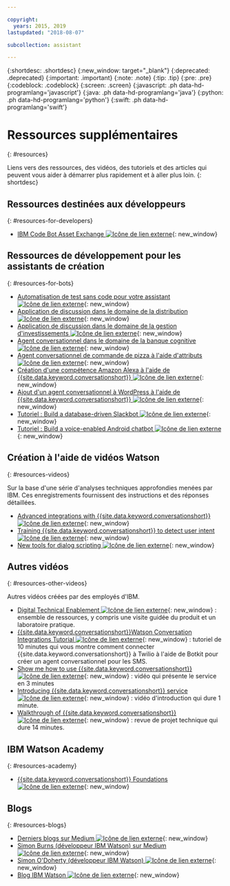 ```yaml
---

copyright:
  years: 2015, 2019
lastupdated: "2018-08-07"

subcollection: assistant

---
```


{:shortdesc: .shortdesc}
{:new_window: target="_blank"}
{:deprecated: .deprecated}
{:important: .important}
{:note: .note}
{:tip: .tip}
{:pre: .pre}
{:codeblock: .codeblock}
{:screen: .screen}
{:javascript: .ph data-hd-programlang='javascript'}
{:java: .ph data-hd-programlang='java'}
{:python: .ph data-hd-programlang='python'}
{:swift: .ph data-hd-programlang='swift'}

# Ressources supplémentaires
{: #resources}

Liens vers des ressources, des vidéos, des tutoriels et des articles qui peuvent vous aider à démarrer plus rapidement et à aller plus loin.
{: shortdesc}

## Ressources destinées aux développeurs
{: #resources-for-developers}

- [IBM Code Bot Asset Exchange ![Icône de lien externe](../../icons/launch-glyph.svg "Icône de lien externe")](https://developer.ibm.com/code/exchanges/bots/){: new_window}

## Ressources de développement pour les assistants de création
{: #resources-for-bots}

- [Automatisation de test sans code pour votre assistant ![Icône de lien externe](../../icons/launch-glyph.svg "Icône de lien externe")](https://chatbotsmagazine.com/10-minutes-codeless-test-automation-for-ibm-watson-chatbots-d71eac9626d7){: new_window}
- [Application de discussion dans le domaine de la distribution ![Icône de lien externe](../../icons/launch-glyph.svg "Icône de lien externe")](https://developer.ibm.com/code/journey/create-cognitive-retail-chatbot/){: new_window}
- [Application de discussion dans le domaine de la gestion d'investissements ![Icône de lien externe](../../icons/launch-glyph.svg "Icône de lien externe")](https://developer.ibm.com/code/journey/create-an-investment-management-chatbot/){: new_window}
- [Agent conversationnel dans le domaine de la banque cognitive ![Icône de lien externe](../../icons/launch-glyph.svg "Icône de lien externe")](https://developer.ibm.com/code/journey/create-cognitive-banking-chatbot/){: new_window}
- [Agent conversationnel de commande de pizza à l'aide d'attributs![Icône de lien externe](../../icons/launch-glyph.svg "Icône de lien externe")](https://developer.ibm.com/code/journey/assemble-a-pizza-ordering-chatbot-dialog/){: new_window}
- [Création d'une compétence Amazon Alexa à l'aide de {{site.data.keyword.conversationshort}} ![Icône de lien externe](../../icons/launch-glyph.svg "Icône de lien externe")](https://github.com/IBM/alexa-skill-watson-conversation){: new_window}
- [Ajout d'un agent conversationnel à WordPress à l'aide de {{site.data.keyword.conversationshort}} ![Icône de lien externe](../../icons/launch-glyph.svg "Icône de lien externe")](https://wordpress.org/plugins/conversation-watson/){: new_window}
- [Tutoriel : Build a database-driven Slackbot ![Icône de lien externe](../../icons/launch-glyph.svg "Icône de lien externe")](https://cloud.ibm.com/docs/tutorials/slack-chatbot-database-watson.html){: new_window}
- [Tutoriel : Build a voice-enabled Android chatbot ![Icône de lien externe](../../icons/launch-glyph.svg "Icône de lien externe")](https://cloud.ibm.com/docs/tutorials/android-watson-chatbot.html){: new_window}

## Création à l'aide de vidéos Watson
{: #resources-videos}

Sur la base d'une série d'analyses techniques approfondies menées par IBM. Ces enregistrements fournissent des instructions et des réponses détaillées.

- [Advanced integrations with {{site.data.keyword.conversationshort}} ![Icône de lien externe](../../icons/launch-glyph.svg "Icône de lien externe")](https://youtu.be/0rnt54ONtQw){: new_window}
- [Training {{site.data.keyword.conversationshort}} to detect user intent ![Icône de lien externe](../../icons/launch-glyph.svg "Icône de lien externe")](https://youtu.be/uYw4Tv1Y5tc){: new_window}
- [New tools for dialog scripting ![Icône de lien externe](../../icons/launch-glyph.svg "Icône de lien externe")](https://youtu.be/QuR54--vD5o){: new_window}

## Autres vidéos
{: #resources-other-videos}

Autres vidéos créées par des employés d'IBM.

- [Digital Technical Enablement ![Icône de lien externe](../../icons/launch-glyph.svg "Icône de lien externe")](https://ibm-dte.mybluemix.net/ibm-watson-assistant){: new_window} : ensemble de ressources, y compris une visite guidée du produit et un laboratoire pratique.
- [{{site.data.keyword.conversationshort}}Watson Conversation Integrations Tutorial ![Icône de lien externe](../../icons/launch-glyph.svg "Icône de lien externe")](https://www.youtube.com/watch?v=O3silvVBaC8&t=3s){: new_window} : tutoriel de 10 minutes qui vous montre comment connecter {{site.data.keyword.conversationshort}} à Twilio à l'aide de Botkit pour créer un agent conversationnel pour les SMS. 
- [Show me how to use {{site.data.keyword.conversationshort}} ![Icône de lien externe](../../icons/launch-glyph.svg "Icône de lien externe")](https://youtu.be/tUkLIUOm550){: new_window} : vidéo qui présente le service en 3 minutes
- [Introducing {{site.data.keyword.conversationshort}} service ![Icône de lien externe](../../icons/launch-glyph.svg "Icône de lien externe")](https://youtu.be/A96nLYSMltA){: new_window} : vidéo d'introduction qui dure 1 minute.  
- [Walkthrough of {{site.data.keyword.conversationshort}} ![Icône de lien externe](../../icons/launch-glyph.svg "Icône de lien externe")](https://youtu.be/ELwWhJGE2P8){: new_window} : revue de projet technique qui dure 14 minutes.  

## IBM Watson Academy
{: #resources-academy}

- [{{site.data.keyword.conversationshort}} Foundations ![Icône de lien externe](../../icons/launch-glyph.svg "Icône de lien externe")](https://ibm.com/training/watsonacademy){: new_window}

## Blogs
{: #resources-blogs}

- [Derniers blogs sur Medium ![Icône de lien externe](../../icons/launch-glyph.svg "Icône de lien externe")](https://medium.com/tag/watson-assistant/latest){: new_window}
- [Simon Burns (développeur IBM Watson) sur Medium ![Icône de lien externe](../../icons/launch-glyph.svg "Icône de lien externe")](https://medium.com/@snrubnomis/conversational-directory-5a5531749295){: new_window}
- [Simon O'Doherty (développeur IBM Watson) ![Icône de lien externe](../../icons/launch-glyph.svg "Icône de lien externe")](https://sodoherty.ai/){: new_window}
- [Blog IBM Watson ![Icône de lien externe](../../icons/launch-glyph.svg "Icône de lien externe")](https://www.ibm.com/blogs/watson/){: new_window}
